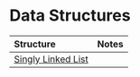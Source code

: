 # Data Structures

| Structure                                 | Notes |
| :---------------------------------------- | :---- |
| [Singly Linked List](singlyLinkedList.js) |       |
